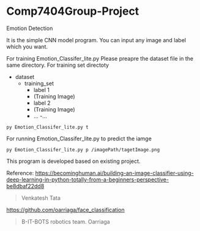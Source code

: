 # Comp7404Group-Project
Emotion Detection

It is the simple CNN model program.
You can input any image and label which you want.

For training Emotion_Classifer_lite.py
Please preapre the dataset file in the same directory.
For training set directoty
- dataset
  - training_set
    - label 1
     - (Training Image)
    - label 2
     - (Training Image)
    - ...
      -...
   
```
py Emotion_Classifer_lite.py t
```

For running Emotion_Classifer_lite.py to predict the iamge

```
py Emotion_Classifer_lite.py p /imagePath/tagetImage.png
```



This program is developed based on existing project.

Reference:
https://becominghuman.ai/building-an-image-classifier-using-deep-learning-in-python-totally-from-a-beginners-perspective-be8dbaf22dd8
> Venkatesh Tata


https://github.com/oarriaga/face_classification
> B-IT-BOTS robotics team.
> Oarriaga




